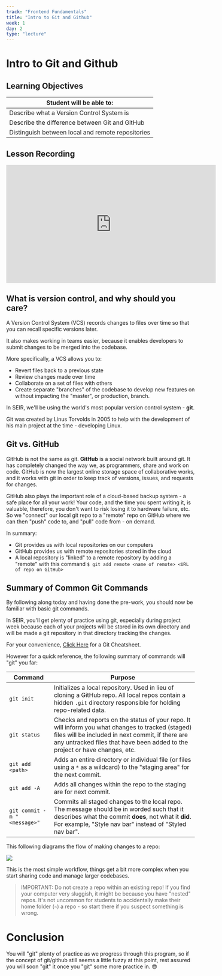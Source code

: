 ```yaml
---
track: "Frontend Fundamentals"
title: "Intro to Git and Github"
week: 1
day: 2
type: "lecture"
---
```



# Intro to Git and Github

## Learning Objectives

| Student will be able to: |
|---|
| Describe what a Version Control System is |
| Describe the difference between Git and GitHub |
| Distinguish between local and remote repositories |

## Lesson Recording

<iframe width="560" height="315" src="https://www.youtube.com/embed/92OZPkhqDVU" frameborder="0" allow="accelerometer; autoplay; encrypted-media; gyroscope; picture-in-picture" allowfullscreen></iframe>


## What is version control, and why should you care?

A Version Control System (VCS) records changes to files over time so that you can recall specific versions later.

It also makes working in teams easier, because it enables developers to submit changes to be merged into the codebase.

More specifically, a VCS allows you to:

- Revert files back to a previous state
- Review changes made over time
- Collaborate on a set of files with others
- Create separate "branches" of the codebase to develop new features on without impacting the "master", or production, branch.

In SEIR, we'll be using the world's most popular version control system - **git**.

Git was created by Linus Torvolds in 2005 to help with the development of his main project at the time - developing Linux.

## Git vs. GitHub

GitHub is not the same as git. **GitHub** is a social network built around git. It has completely changed the way we, as programmers, share and work on code. GitHub is now the largest online storage space of collaborative works, and it works with git in order to keep track of versions, issues, and requests for changes.

GitHub also plays the important role of a cloud-based backup system - a safe place for all your work!  Your code, and the time you spent writing it, is valuable, therefore, you don't want to risk losing it to hardware failure, etc. So we "connect" our local git repo to a "remote" repo on GitHub where we can then "push" code to, and "pull" code from - on demand.

In summary:

- Git provides us with local repositories on our computers
- GitHub provides us with remote repositories stored in the cloud
- A local repository is "linked" to a remote repository by adding a "remote" with this command `$ git add remote <name of remote> <URL of repo on GitHub>`



## Summary of Common Git Commands

By following along today and having done the pre-work, you should now be familiar with basic git commands.

In SEIR, you'll get plenty of practice using git, especially during project week because each of your projects will be stored in its own directory and will be made a git repository in that directory tracking the changes.


For your convenience, <a href="/downloads/frontend_fundamentals/github-git-cheat-sheet.pdf" download>Click Here</a> for a Git Cheatsheet.

However for a quick reference, the following summary of commands will "git" you far:

| Command | Purpose |
|---|---|
| `git init` | Initializes a local repository. Used in lieu of cloning a GitHub repo. All local repos contain a hidden `.git` directory responsible for holding repo-related data. |
| `git status` | Checks and reports on the status of your repo. It will inform you what changes to tracked (staged) files will be included in next commit, if there are any untracked files that have been added to the project or have changes, etc. |
| `git add <path>` | Adds an entire directory or individual file (or files using a `*` as a wildcard) to the "staging area" for the next commit. |
| `git add -A`| Adds all changes within the repo to the staging are for next commit. |
| `git commit -m "<message>"`| Commits all staged changes to the local repo. The message should be in worded such that it describes what the commit **does**, not what it **did**. For example, "Style nav bar" instead of "Styled nav bar".|

This following diagrams the flow of making changes to a repo:
 
<img src="https://i.imgur.com/MGQoFYo.png">

This is the most simple workflow, things get a bit more complex when you start sharing code and manage larger codebases.

> IMPORTANT: Do not create a repo within an existing repo!  If you find your computer very sluggish, it might be because you have "nested" repos. It's not uncommon for students to accidentally make their home folder (`~`) a repo - so start there if you suspect something is wrong.

# Conclusion

You will "git" plenty of practice as we progress through this program, so if the concept of git/github still seems a little fuzzy at this point, rest assured you will soon "git" it once you "git" some more practice in. 😎
